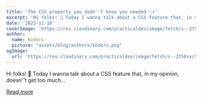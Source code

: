 ```yaml
---
title: 'The CSS property you didn''t know you needed 👈'
excerpt: 'Hi folks! 👋 Today I wanna talk about a CSS feature that, in my opinion, doesn''t get too much...'
date: '2023-11-18'
coverImage: 'https://res.cloudinary.com/practicaldev/image/fetch/s--2t56xxc5--/c_imagga_scale,f_auto,fl_progressive,h_420,q_auto,w_1000/https://dev-to-uploads.s3.amazonaws.com/uploads/articles/57ywglx2pxyl0qgx8wgn.png'
author:
  name: Koders
  picture: "assets/blog/authors/koders.png"
ogImage:
  url: 'https://res.cloudinary.com/practicaldev/image/fetch/s--2t56xxc5--/c_imagga_scale,f_auto,fl_progressive,h_420,q_auto,w_1000/https://dev-to-uploads.s3.amazonaws.com/uploads/articles/57ywglx2pxyl0qgx8wgn.png'
---
```


Hi folks! 👋 Today I wanna talk about a CSS feature that, in my opinion, doesn''t get too much...

[Read more](https://dev.to/francescovetere/the-css-property-you-didnt-know-you-needed-3fk0)
